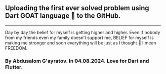 ## Uploading the first ever solved problem using Dart GOAT language 🐐 to the GitHub.

---

Day by day the belief for myself is getting higher and higher. Even if nobody from my friends even my family doesn't support me, BELIEF for myself is making me stronger and soon everything will be just as I thought 💯 I mean FREEDOM.


### By Abdusalom G'ayratov. In 04.08.2024. **Love for Dart and Flutter**.


